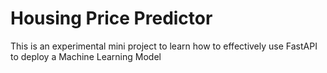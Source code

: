 # Housing Price Predictor

This is an experimental mini project to learn how to effectively use FastAPI to deploy a Machine Learning Model
